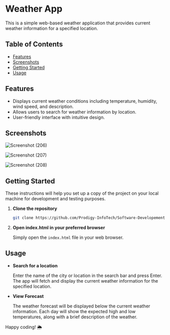 # Weather App

This is a simple web-based weather application that provides current weather information for a specified location.

## Table of Contents

- [Features](#features)
- [Screenshots](#screenshots)
- [Getting Started](#getting-started)
- [Usage](#usage)

## Features

- Displays current weather conditions including temperature, humidity, wind speed, and description.
- Allows users to search for weather information by location.
- User-friendly interface with intuitive design.

## Screenshots
![Screenshot (206)](https://github.com/Upendra2003/Software-Developement-Projects/assets/96371563/12cb68d3-9cc8-4705-90ed-09c95931e0ad)


![Screenshot (207)](https://github.com/Upendra2003/Software-Developement-Projects/assets/96371563/37da75e5-0876-4fca-9a9a-b2718c4aadb7)

![Screenshot (208)](https://github.com/Upendra2003/Software-Developement-Projects/assets/96371563/fe872b0b-ab73-4a57-b34c-352db2f08046)




## Getting Started

These instructions will help you set up a copy of the project on your local machine for development and testing purposes.

1. **Clone the repository**

   ```bash
   git clone https://github.com/Prodigy-InfoTech/Software-Developement-Projects.git
   ```

2. **Open index.html in your preferred browser**

   Simply open the `index.html` file in your web browser.

## Usage

- **Search for a location**

  Enter the name of the city or location in the search bar and press Enter. The app will fetch and display the current weather information for the specified location.

- **View Forecast**

  The weather forecast will be displayed below the current weather information. Each day will show the expected high and low temperatures, along with a brief description of the weather.

Happy coding! 🌦
